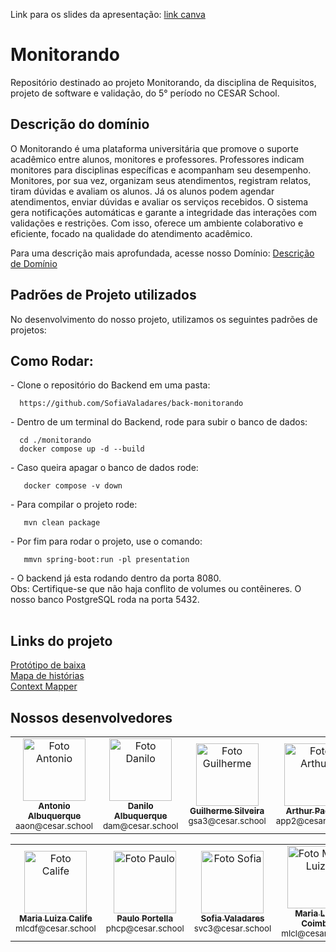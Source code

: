 Link para os slides da apresentação: [link canva](https://www.canva.com/design/DAGlYph5x20/mHZp_OFfPFtCmBautac0cg/view?utm_content=DAGlYph5x20&utm_campaign=designshare&utm_medium=link2&utm_source=uniquelinks&utlId=h713ba88d5f) 

# Monitorando 
Repositório destinado ao projeto Monitorando, da disciplina de Requisitos, projeto de software e validação, do 5° período no CESAR School.

## Descrição do domínio
O Monitorando é uma plataforma universitária que promove o suporte acadêmico entre alunos, monitores e professores. 
Professores indicam monitores para disciplinas específicas e acompanham seu desempenho. Monitores, por sua vez, organizam seus atendimentos, 
registram relatos, tiram dúvidas e avaliam os alunos. Já os alunos podem agendar atendimentos, enviar dúvidas e avaliar os serviços recebidos. 
O sistema gera notificações automáticas e garante a integridade das interações com validações e restrições. Com isso, oferece um ambiente 
colaborativo e eficiente, focado na qualidade do atendimento acadêmico.<br>

Para uma descrição mais aprofundada, acesse nosso Domínio:
<a href="https://docs.google.com/document/d/1pr8iFta8g4Q8j4Iv-906MCFhbba3NpRgbT4N3jIPuz4/edit?usp=sharing" target="_blank">Descrição de Domínio</a>

## Padrões de Projeto utilizados
No desenvolvimento do nosso projeto, utilizamos os seguintes padrões de projetos:

## Como Rodar:

<table>
  <tr>- Clone o repositório do Backend em uma pasta:
  <dt>
    
      https://github.com/SofiaValadares/back-monitorando
      
  </dt>

  <tr>- Dentro de um terminal do Backend, rode para subir o banco de dados:
  <dt>

      cd ./monitorando
      docker compose up -d --build
      
  </dt>

  <tr>- Caso queira apagar o banco de dados rode:
  <dt>

       docker compose -v down
      
  </dt>

  <tr>- Para compilar o projeto rode:
  <dt>

       mvn clean package
      
  </dt>  

  <tr>- Por fim para rodar o projeto, use o comando:
  <dt>

       mmvn spring-boot:run -pl presentation
      
  </dt>  

  <tr>- O backend já esta rodando dentro da porta 8080.<br>
  Obs: Certifique-se que não haja conflito de volumes ou contêineres. O nosso banco PostgreSQL roda na porta 5432.
  
</table>

## Links do projeto
<a href="https://www.figma.com/design/zzKq3iU1rJI5zLDwKxiwG2/Prot%C3%B3tipo-de-Baixa?node-id=420-173&p=f&t=UeIwloLSmI3ndRo3-0" target="_blank">Protótipo de baixa</a><br>
<a href="https://www.figma.com/board/ZygQc3zs5MsBl5XGssUqqC/REQUISITOS---MONITORANDO?node-id=0-1&p=f&t=QGdAtu6hZsdM6Ngf-0" target="_blank">Mapa de histórias</a><br>
<a href="https://drive.google.com/drive/folders/1agzatOjMUu4EsqJzccTU_IvQOfrkF_1z?usp=sharing" target="_blank">Context Mapper</a><br>

## Nossos desenvolvedores
<table>
  <tr>
    <td align="center">
      <a href="https://github.com/antonioz2022">
        <img src="https://avatars.githubusercontent.com/u/114232542?v=4" width="100px;" alt="Foto Antonio"/><br>
        <sub>
          <b>Antonio Albuquerque</b>
        </sub>
      </a>
      <br>
      <sub>aaon@cesar.school</sub>
    </td>
    <td align="center">
      <a href="https://github.com/dan-albuquerque">
        <img src="https://avatars.githubusercontent.com/u/114592376?v=4" width="100px;" alt="Foto Danilo"/><br>
        <sub>
          <b>Danilo Albuquerque</b>
        </sub>
      </a>
      <br>
      <sub>dam@cesar.school</sub>
    </td>
    <td align="center">
      <a href="https://github.com/guiga-sa">
        <img src="https://avatars.githubusercontent.com/u/123979639?v=4" width="100px;" alt="Foto Guilherme"/><br>
        <sub>
          <b>Guilherme Silveira</b>
        </sub>
      </a>
      <br>
      <sub>gsa3@cesar.school</sub>
    </td>
    <td align="center">
      <a href="https://github.com/P4d1lh4">
        <img src="https://avatars.githubusercontent.com/u/99270875?v=4" width="100px;" alt="Foto Arthur"/><br>
        <sub>
          <b>Arthur Padilha</b>
        </sub>
      </a>
      <br>
      <sub>app2@cesar.school</sub>
    </td>
    <td align="center">
      <a href="https://github.com/Henrique-12345">
        <img src="https://avatars.githubusercontent.com/u/133684535?v=4" width="100px;" alt="Foto Henrique"/><br>
        <sub>
          <b>Henrique Magalhães</b>
        </sub>
      </a>      
      <br>
      <sub>hlm2@cesar.school</sub>
    </td>
  </tr>
</table>
<table>
  <tr>
    <td align="center">
      <a href="https://github.com/LuizaCalife">
        <img src="https://avatars.githubusercontent.com/u/109395661?v=4" width="100px;" alt="Foto Calife"/><br>
        <sub>
          <b>Maria Luiza Calife</b>
        </sub>
      </a>
      <br>
      <sub>mlcdf@cesar.school</sub>
    </td>
  <td align="center">
      <a href="https://github.com/paulohcportella">
        <img src="https://avatars.githubusercontent.com/u/125464223?v=4" width="100px;" alt="Foto Paulo"/><br>
        <sub>
          <b>Paulo Portella</b>
        </sub>
      </a>
      <br>
      <sub>phcp@cesar.school</sub>
    </td>
    <td align="center">
      <a href="https://github.com/SofiaValadares">
        <img src="https://avatars.githubusercontent.com/u/113111708?v=4" width="100px;" alt="Foto Sofia"/><br>
        <sub>
          <b>Sofia Valadares</b>
        </sub>
      </a>
      <br>
      <sub>svc3@cesar.school</sub>
    </td>
    <td align="center">
      <a href="https://github.com/Malucoimbr">
        <img src="https://avatars.githubusercontent.com/u/98840187?v=4" width="100px;" alt="Foto Maria Luiza"/><br>
        <sub>
          <b>Maria Luísa Coimbra </b>
        </sub>
      </a>
      <br>
      <sub>mlcl@cesar.school</sub>
    </td>
  </tr>
</table>
<br>
